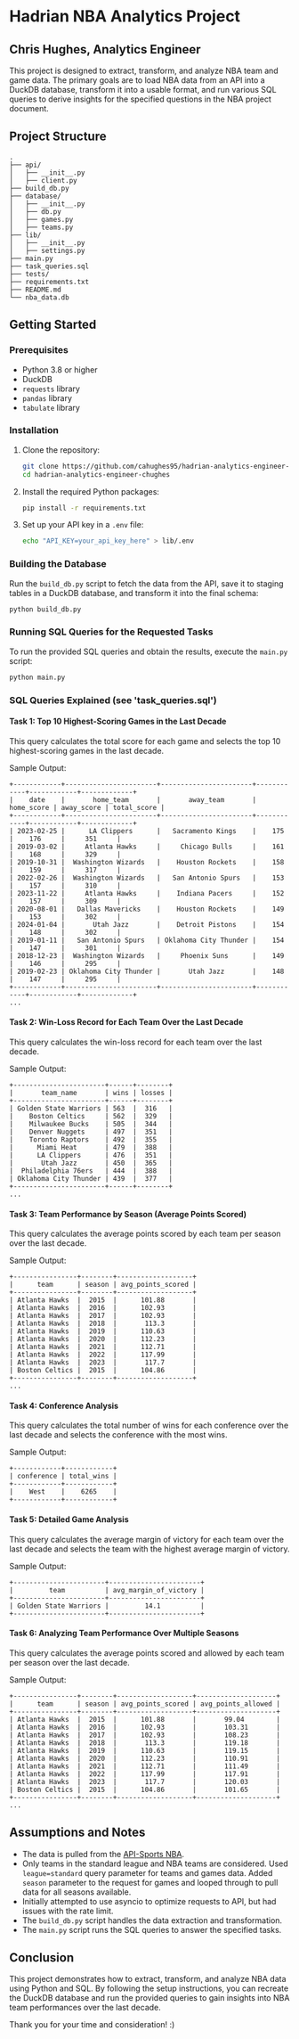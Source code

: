 
# Hadrian NBA Analytics Project
## Chris Hughes, Analytics Engineer

This project is designed to extract, transform, and analyze NBA team and game data. The primary goals are to load NBA data from an API into a DuckDB database, transform it into a usable format, and run various SQL queries to derive insights for the specified questions in the NBA project document.

## Project Structure

```
.
├── api/
│   ├── __init__.py
│   ├── client.py
├── build_db.py
├── database/
│   ├── __init__.py
│   ├── db.py
│   ├── games.py
│   ├── teams.py
├── lib/
│   ├── __init__.py
│   ├── settings.py
├── main.py
├── task_queries.sql
├── tests/
├── requirements.txt
├── README.md
└── nba_data.db
```

## Getting Started

### Prerequisites

- Python 3.8 or higher
- DuckDB
- `requests` library
- `pandas` library
- `tabulate` library

### Installation

1. Clone the repository:
    ```sh
    git clone https://github.com/cahughes95/hadrian-analytics-engineer-chughes
    cd hadrian-analytics-engineer-chughes
    ```

2. Install the required Python packages:
    ```sh
    pip install -r requirements.txt
    ```

3. Set up your API key in a `.env` file:
    ```sh
    echo "API_KEY=your_api_key_here" > lib/.env
    ```

### Building the Database

Run the `build_db.py` script to fetch the data from the API, save it to staging tables in a DuckDB database, and transform it into the final schema:

```sh
python build_db.py
```

### Running SQL Queries for the Requested Tasks

To run the provided SQL queries and obtain the results, execute the `main.py` script:

```sh
python main.py
```

### SQL Queries Explained (see 'task_queries.sql')

#### Task 1: Top 10 Highest-Scoring Games in the Last Decade

This query calculates the total score for each game and selects the top 10 highest-scoring games in the last decade.


Sample Output:
```
+------------+-----------------------+-----------------------+------------+------------+-------------+
|    date    |       home_team       |       away_team       | home_score | away_score | total_score |
+------------+-----------------------+-----------------------+------------+------------+-------------+
| 2023-02-25 |      LA Clippers      |   Sacramento Kings    |    175     |    176     |     351     |
| 2019-03-02 |     Atlanta Hawks     |     Chicago Bulls     |    161     |    168     |     329     |
| 2019-10-31 |  Washington Wizards   |    Houston Rockets    |    158     |    159     |     317     |
| 2022-02-26 |  Washington Wizards   |   San Antonio Spurs   |    153     |    157     |     310     |
| 2023-11-22 |     Atlanta Hawks     |    Indiana Pacers     |    152     |    157     |     309     |
| 2020-08-01 |   Dallas Mavericks    |    Houston Rockets    |    149     |    153     |     302     |
| 2024-01-04 |       Utah Jazz       |    Detroit Pistons    |    154     |    148     |     302     |
| 2019-01-11 |   San Antonio Spurs   | Oklahoma City Thunder |    154     |    147     |     301     |
| 2018-12-23 |  Washington Wizards   |     Phoenix Suns      |    149     |    146     |     295     |
| 2019-02-23 | Oklahoma City Thunder |       Utah Jazz       |    148     |    147     |     295     |
+------------+-----------------------+-----------------------+------------+------------+-------------+
...
```

#### Task 2: Win-Loss Record for Each Team Over the Last Decade

This query calculates the win-loss record for each team over the last decade.


Sample Output:
```
+-----------------------+------+--------+
|       team_name       | wins | losses |
+-----------------------+------+--------+
| Golden State Warriors | 563  |  316   |
|    Boston Celtics     | 562  |  329   |
|    Milwaukee Bucks    | 505  |  344   |
|    Denver Nuggets     | 497  |  351   |
|    Toronto Raptors    | 492  |  355   |
|      Miami Heat       | 479  |  388   |
|      LA Clippers      | 476  |  351   |
|       Utah Jazz       | 450  |  365   |
|  Philadelphia 76ers   | 444  |  388   |
| Oklahoma City Thunder | 439  |  377   |
+-----------------------+------+--------+
...
```

#### Task 3: Team Performance by Season (Average Points Scored)

This query calculates the average points scored by each team per season over the last decade.


Sample Output:
```
+----------------+--------+-------------------+
|      team      | season | avg_points_scored |
+----------------+--------+-------------------+
| Atlanta Hawks  |  2015  |      101.88       |
| Atlanta Hawks  |  2016  |      102.93       |
| Atlanta Hawks  |  2017  |      102.93       |
| Atlanta Hawks  |  2018  |       113.3       |
| Atlanta Hawks  |  2019  |      110.63       |
| Atlanta Hawks  |  2020  |      112.23       |
| Atlanta Hawks  |  2021  |      112.71       |
| Atlanta Hawks  |  2022  |      117.99       |
| Atlanta Hawks  |  2023  |       117.7       |
| Boston Celtics |  2015  |      104.86       |
+----------------+--------+-------------------+
...
```

#### Task 4: Conference Analysis

This query calculates the total number of wins for each conference over the last decade and selects the conference with the most wins.


Sample Output:
```
+------------+------------+
| conference | total_wins |
+------------+------------+
|    West    |    6265    |
+------------+------------+
```

#### Task 5: Detailed Game Analysis

This query calculates the average margin of victory for each team over the last decade and selects the team with the highest average margin of victory.

Sample Output:
```
+-----------------------+-----------------------+
|         team          | avg_margin_of_victory |
+-----------------------+-----------------------+
| Golden State Warriors |         14.1          |
+-----------------------+-----------------------+
```

#### Task 6: Analyzing Team Performance Over Multiple Seasons

This query calculates the average points scored and allowed by each team per season over the last decade.


Sample Output:
```
+----------------+--------+-------------------+--------------------+
|      team      | season | avg_points_scored | avg_points_allowed |
+----------------+--------+-------------------+--------------------+
| Atlanta Hawks  |  2015  |      101.88       |       99.04        |
| Atlanta Hawks  |  2016  |      102.93       |       103.31       |
| Atlanta Hawks  |  2017  |      102.93       |       108.23       |
| Atlanta Hawks  |  2018  |       113.3       |       119.18       |
| Atlanta Hawks  |  2019  |      110.63       |       119.15       |
| Atlanta Hawks  |  2020  |      112.23       |       110.91       |
| Atlanta Hawks  |  2021  |      112.71       |       111.49       |
| Atlanta Hawks  |  2022  |      117.99       |       117.91       |
| Atlanta Hawks  |  2023  |       117.7       |       120.03       |
| Boston Celtics |  2015  |      104.86       |       101.65       |
+----------------+--------+-------------------+--------------------+
...
```

## Assumptions and Notes

- The data is pulled from the [API-Sports NBA](https://api-sports.io/documentation/nba/v2#section/Introduction).
- Only teams in the standard league and NBA teams are considered. Used `league=standard` query parameter for teams and games data. Added `season` parameter to the request for games and looped through to pull data for all seasons available.
- Initially attempted to use asyncio to optimize requests to API, but had issues with the rate limit.
- The `build_db.py` script handles the data extraction and transformation.
- The `main.py` script runs the SQL queries to answer the specified tasks.

## Conclusion

This project demonstrates how to extract, transform, and analyze NBA data using Python and SQL. By following the setup instructions, you can recreate the DuckDB database and run the provided queries to gain insights into NBA team performances over the last decade.

Thank you for your time and consideration! :)
